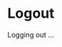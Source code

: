 # Logout

<script src='./app/tools.js'></script>

<script>


function logout() {
    tools.logout();
    location.replace(location.hash ? location.hash.slice(1) : "./");
}

window.addEventListener('load', logout);
</script>

Logging out ...
